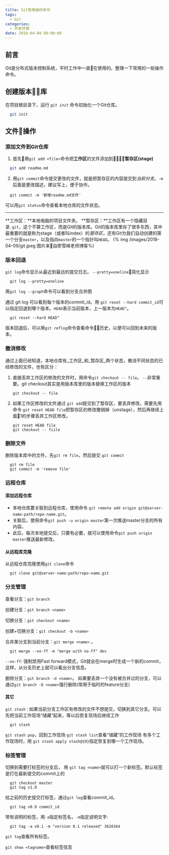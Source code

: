 ```yaml
---
title: Git常用操作命令
tags:
  - Git
categories:
  - 开发环境
date: 2018-04-09 00:00:00
---
```



## 前言

Git是分布式版本控制系统，平时工作中一直在使用的。整理一下常用的一些操作命令。

## 创建版本库

在项目根目录下，运行 *`git init`* 命令初始化一个Git仓库。
``` bash
  git init
```

## 文件操作

### 添加文件到Git仓库
1. 首先用`git add <file>`命令把**工作区**的文件添加到**暂存区(stage)**
``` bash
  git add readme.md
```
2. 用`git commit`命令提交更改的文件，就是把暂存区的内容提交到*当前分支*。`-m`后面是更改描述，建议写上，便于协作。
```
  git commit -m '新增readme.md文件'
```
可以用`git status`命令查看本地仓库的文件状态。
***
**工作区：**本地电脑的项目文件夹。
**暂存区：**工作区有一个隐藏目录`.git`，这个不算工作区，而是Git的版本库。Git的版本库里存了很多东西，其中最重要的就是称为stage（或者叫index）的*暂存区*，还有Git为我们自动创建的第一个分支`master`，以及指向`master`的一个指针叫`HEAD`。
{% img /images/2018-04-09/git.jpeg 图片来自廖雪峰老师博客%}

### 版本回退
`git log`命令显示从最近到最远的提交日志。  `--pretty=oneline`简化显示
```
  git log --pretty=oneline
```
用`git log --graph`命令可以看到分支合并图

通过 git log 可以看到每个版本的commit_id。用 `git reset --hard commit_id`可以指定回退到哪个版本。`HEAD`表示当前版本，上一版本为`HEAD^`。
```
  git reset --hard HEAD^
```
版本回退后，可以用`git reflog`命令查看命令历史，以便可以回到未来的版本。

### 撤消修改
通过上面已经知道，本地仓库有_工作区_和_暂存区_两个状态，撤消不同状态的已经修改的文件，也有区分：
1. 直接丢弃工作区的修改的文件时，用命令`git checkout -- file`。 `--`非常重要。git checkout其实是用版本库里的版本替换工作区的版本
    ```
    git checkout -- file
    ```
2. 如果工作区修改的文件通过 `git add`提交到了暂存区，要丢弃修改，需要先用命令 `git reset HEAD file`把暂存区的修改撤销掉（unstage），然后再继续上面1的步骤丢弃工作区修改。
    ```
    git reset HEAD file
    git checkout -- fiile
    ```

### 删除文件
删除版本库中的文件，先`git rm file`，然后提交 `git commit`
```
  git rm file
  git commit -m 'remove file'
```

### 远程仓库
#### 添加远程仓库
* 本地仓库要关联到远程仓库，使用命令 `git remote add origin git@server-name:path/repo-name.git`。
* 关联后，使用命令`git push -u origin master`第一次推送master分支的所有内容。
* 此后，每次本地提交后，只要有必要，就可以使用命令`git push origin master`推送最新修改。

#### 从远程库克隆
从远程仓库克隆使用`git clone`命令
```
  git clone git@server-name:path/repo-name.git
```

### 分支管理
查看分支：`git branch`

创建分支：`git branch <name>`

切换分支：`git checkout <name>`

创建+切换分支：`git checkout -b <name>`

合并某分支到当前分支：`git merge <name>` 。 

```
  git merge --no-ff -m "merge with no-ff" dev
```
`--no-ff`: 强制禁用Fast forward模式，Git就会在merge时生成一个新的commit，这样，从分支历史上就可以看出分支信息。

删除分支：`git branch -d <name>`。 
如果要丢弃一个没有被合并过的分支，可以通过`git branch -D <name>`强行删除(常用于临时的feature分支)

#### 其它
 `git stash` : 如果当前分支工作区有修改的文件不想提交，切换到其它分支。可以先把当前工作现场“储藏”起来，等以后恢复现场后继续工作
  ```
    git stash
  ```
`git stash pop`，回到工作现场
`git stash list`查看“储藏”的工作现场
有多个工作现场时，用 `git stash apply stash@{0}`指定恢复到哪一个工作现场。

### 标签管理
切换到需要打标签的分支后， 用 `git tag <name>`就可以打一个新标签。默认标签是打在最新提交的commit上的
```
  git checkout master
  git tag v1.0
```
给之前的历史提交打标签，通过`git log`查看commit_id。
```
  git tag v0.9 commit_id
```
带有说明的标签，用`-a`指定标签名，`-m`指定说明文字:
```
  git tag -a v0.1 -m "version 0.1 released" 3628164
```
`git tag`查看所有标签。

`git show <tagname>`查看标签信息